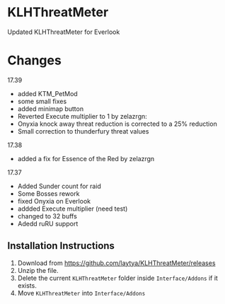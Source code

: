 # KLHThreatMeter

Updated KLHThreatMeter for Everlook

# Changes
17.39
- added KTM_PetMod
- some small fixes
- added minimap button
- Reverted Execute multiplier to 1
by zelazrgn:
- Onyxia knock away threat reduction is corrected to a 25% reduction
- Small correction to thunderfury threat values

17.38
- added a fix for Essence of the Red by zelazrgn

17.37
- Added Sunder count for raid
- Some Bosses rework
- fixed Onyxia on Everlook
- addded Execute multiplier (need test)
- changed to 32 buffs
- Adedd ruRU support

## Installation Instructions

1. Download from https://github.com/laytya/KLHThreatMeter/releases
2. Unzip the file.
3. Delete the current `KLHThreatMeter` folder inside `Interface/Addons` if it exists.
4. Move `KLHThreatMeter` into `Interface/Addons`



